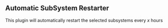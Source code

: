 ## Automatic SubSystem Restarter
This plugin will automatically restart the selected subsystems every *x* hours

